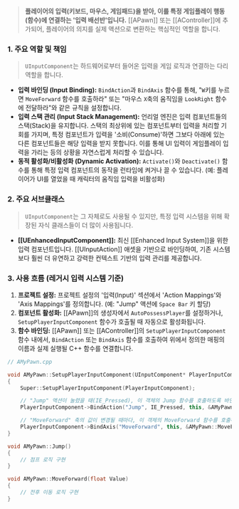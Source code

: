 > **플레이어의 입력(키보드, 마우스, 게임패드)을 받아, 이를 특정 게임플레이 행동(함수)에 연결하는 '입력 배선반'입니다.** [[APawn]] 또는 [[AController]]에 추가되어, 플레이어의 의지를 실제 액션으로 변환하는 핵심적인 역할을 합니다.

### **1. 주요 역할 및 책임**
> `UInputComponent`는 하드웨어로부터 들어온 입력을 게임 로직과 연결하는 다리 역할을 합니다.
* **입력 바인딩 (Input Binding):**
    `BindAction`과 `BindAxis` 함수를 통해, "`W`키를 누르면 `MoveForward` 함수를 호출하라" 또는 "마우스 `X`축의 움직임을 `LookRight` 함수에 전달하라"와 같은 규칙을 설정합니다.
* **입력 스택 관리 (Input Stack Management):**
    언리얼 엔진은 입력 컴포넌트들의 스택(Stack)을 유지합니다. 스택의 최상위에 있는 컴포넌트부터 입력을 처리할 기회를 가지며, 특정 컴포넌트가 입력을 '소비(Consume)'하면 그보다 아래에 있는 다른 컴포넌트들은 해당 입력을 받지 못합니다. 이를 통해 UI 입력이 게임플레이 입력을 가리는 등의 상황을 자연스럽게 처리할 수 있습니다.
* **동적 활성화/비활성화 (Dynamic Activation):**
    `Activate()`와 `Deactivate()` 함수를 통해 특정 입력 컴포넌트의 동작을 런타임에 켜거나 끌 수 있습니다. (예: 플레이어가 UI를 열었을 때 캐릭터의 움직임 입력을 비활성화)

### **2. 주요 서브클래스**
> `UInputComponent`는 그 자체로도 사용될 수 있지만, 특정 입력 시스템을 위해 확장된 자식 클래스들이 더 많이 사용됩니다.
* **[[UEnhancedInputComponent]]:**
    최신 [[Enhanced Input System]]을 위한 입력 컴포넌트입니다. [[UInputAction]] 애셋을 기반으로 바인딩하여, 기존 시스템보다 훨씬 더 유연하고 강력한 컨텍스트 기반의 입력 관리를 제공합니다.

### **3. 사용 흐름 (레거시 입력 시스템 기준)**
1.  **프로젝트 설정:** 프로젝트 설정의 '입력(Input)' 섹션에서 'Action Mappings'와 'Axis Mappings'를 정의합니다. (예: "Jump" 액션에 `Space Bar` 키 할당)
2.  **컴포넌트 활성화:** [[APawn]]의 생성자에서 `AutoPossessPlayer`를 설정하거나, `SetupPlayerInputComponent` 함수가 호출될 때 자동으로 활성화됩니다.
3.  **함수 바인딩:** [[APawn]] 또는 [[AController]]의 `SetupPlayerInputComponent` 함수 내에서, `BindAction` 또는 `BindAxis` 함수를 호출하여 위에서 정의한 매핑의 이름과 실제 실행될 C++ 함수를 연결합니다.

```cpp
// AMyPawn.cpp

void AMyPawn::SetupPlayerInputComponent(UInputComponent* PlayerInputComponent)
{
    Super::SetupPlayerInputComponent(PlayerInputComponent);

    // "Jump" 액션이 눌렸을 때(IE_Pressed), 이 객체의 Jump 함수를 호출하도록 바인딩합니다.
    PlayerInputComponent->BindAction("Jump", IE_Pressed, this, &AMyPawn::Jump);

    // "MoveForward" 축의 값이 변경될 때마다, 이 객체의 MoveForward 함수를 호출하도록 바인딩합니다.
    PlayerInputComponent->BindAxis("MoveForward", this, &AMyPawn::MoveForward);
}

void AMyPawn::Jump()
{
    // 점프 로직 구현
}

void AMyPawn::MoveForward(float Value)
{
    // 전후 이동 로직 구현
}
```